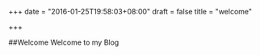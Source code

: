 +++
date = "2016-01-25T19:58:03+08:00"
draft = false
title = "welcome"

+++

##Welcome
Welcome to my Blog

